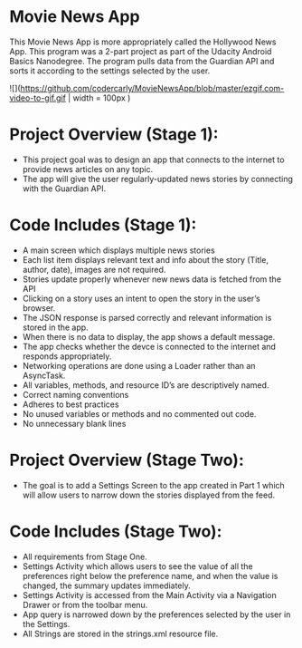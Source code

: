 # Movie News App

This Movie News App is more appropriately called the Hollywood News App. This program was a 2-part project as part of the Udacity Android Basics Nanodegree. The program pulls data from the Guardian API and sorts it according to the settings selected by the user.

![](https://github.com/codercarly/MovieNewsApp/blob/master/ezgif.com-video-to-gif.gif | width = 100px )

# Project Overview (Stage 1):
- This project goal was to design an app that connects to the internet to provide news articles on any topic. 
- The app will give the user regularly-updated news stories by connecting with the Guardian API.

# Code Includes (Stage 1):
- A main screen which displays multiple news stories
- Each list item displays relevant text and info about the story (Title, author, date), images are not required.
- Stories update properly whenever new news data is fetched from the API
- Clicking on a story uses an intent to open the story in the user’s browser.
- The JSON response is parsed correctly and relevant information is stored in the app.
- When there is no data to display, the app shows a default message.
- The app checks whether the devce is connected to the internet and responds appropriately.
- Networking operations are done using a Loader rather than an AsyncTask.
- All variables, methods, and resource ID’s are descriptively named.
- Correct naming conventions
- Adheres to best practices
- No unused variables or methods and no commented out code.
- No unnecessary blank lines

# Project Overview (Stage Two):
- The goal is to add a Settings Screen to the app created in Part 1 which will allow users to narrow down the stories displayed from the feed. 

# Code Includes (Stage Two):
- All requirements from Stage One.
- Settings Activity which allows users to see the value of all the preferences right below the preference name, and when the value is changed, the summary updates immediately.
- Settings Activity is accessed from the Main Activity via a Navigation Drawer or from the toolbar menu.
- App query is narrowed down by the preferences selected by the user in the Settings.
- All Strings are stored in the strings.xml resource file.

